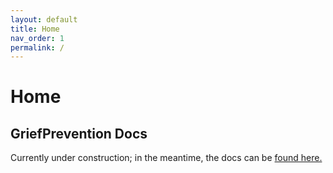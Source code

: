 ```yaml
---
layout: default
title: Home
nav_order: 1
permalink: /
---
```


# Home

## GriefPrevention Docs

Currently under construction; in the meantime, the docs can be [found here.](https://github.com/TechFortress/GriefPrevention/wiki)
